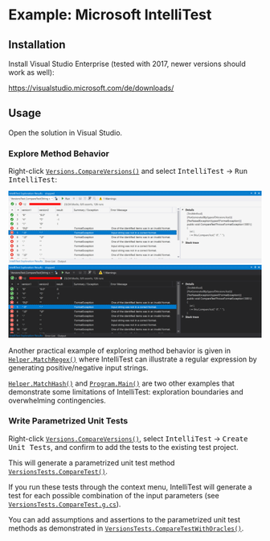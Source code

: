 # Example: Microsoft IntelliTest

## Installation

Install Visual Studio Enterprise (tested with 2017, newer versions should work as well):

<https://visualstudio.microsoft.com/de/downloads/>

## Usage

Open the solution in Visual Studio.

### Explore Method Behavior

Right-click [`Versions.CompareVersions()`](IntelliTestDemo/Versions.cs) and select <kbd>IntelliTest</kbd> → <kbd>Run IntelliTest</kbd>:

![IntelliTest Exploration Results](./assets/IntelliTest_explore+l.png#gh-light-mode-only)![IntelliTest Exploration Results](./assets/IntelliTest_explore+d.png#gh-dark-mode-only)

Another practical example of exploring method behavior is given in [`Helper.MatchRegex()`](IntelliTestDemo/Helper.cs) where IntelliTest can illustrate a regular expression by generating positive/negative input strings.

[`Helper.MatchHash()`](IntelliTestDemo/Helper.cs) and [`Program.Main()`](IntelliTestDemo/Program.cs) are two other examples that demonstrate some limitations of IntelliTest: exploration boundaries and overwhelming contingencies.

### Write Parametrized Unit Tests

Right-click [`Versions.CompareVersions()`](IntelliTestDemo/Versions.cs), select <kbd>IntelliTest</kbd> → <kbd>Create Unit Tests</kbd>, and confirm to add the tests to the existing test project.

This will generate a parametrized unit test method [`VersionsTests.CompareTest()`](IntelliTestDemo.Tests/VersionsTest.cs).

If you run these tests through the context menu, IntelliTest will generate a test for each possible combination of the input parameters (see [`VersionsTests.CompareTest.g.cs`](IntelliTestDemo.Tests/VersionsTest.CompareTestWithOracle.g.cs)).

You can add assumptions and assertions to the parametrized unit test methods as demonstrated in [`VersionsTests.CompareTestWithOracles()`](IntelliTestDemo.Tests/VersionsTest.cs).

